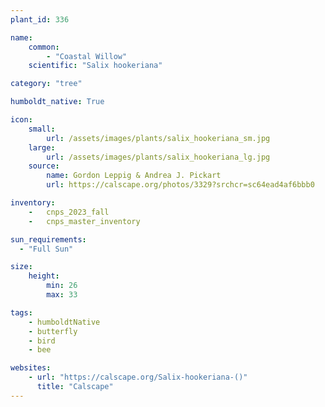 ```yaml
---
plant_id: 336

name: 
    common: 
        - "Coastal Willow"
    scientific: "Salix hookeriana"

category: "tree"

humboldt_native: True

icon: 
    small: 
        url: /assets/images/plants/salix_hookeriana_sm.jpg 
    large: 
        url: /assets/images/plants/salix_hookeriana_lg.jpg 
    source: 
        name: Gordon Leppig & Andrea J. Pickart 
        url: https://calscape.org/photos/3329?srchcr=sc64ead4af6bbb0 

inventory: 
    -   cnps_2023_fall
    -   cnps_master_inventory

sun_requirements:
  - "Full Sun"

size:
    height: 
        min: 26
        max: 33

tags:
    - humboldtNative
    - butterfly
    - bird
    - bee

websites:
    - url: "https://calscape.org/Salix-hookeriana-()"
      title: "Calscape"
---
```



